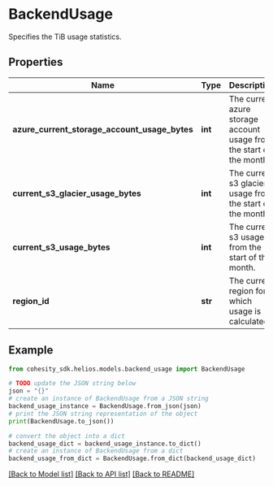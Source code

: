 # BackendUsage

Specifies the TiB usage statistics.

## Properties

Name | Type | Description | Notes
------------ | ------------- | ------------- | -------------
**azure_current_storage_account_usage_bytes** | **int** | The current azure storage account usage from the start of the month. | [optional] 
**current_s3_glacier_usage_bytes** | **int** | The current s3 glacier usage from the start of the month. | [optional] 
**current_s3_usage_bytes** | **int** | The current s3 usage from the start of the month. | [optional] 
**region_id** | **str** | The current region for which usage is calculated. | [optional] 

## Example

```python
from cohesity_sdk.helios.models.backend_usage import BackendUsage

# TODO update the JSON string below
json = "{}"
# create an instance of BackendUsage from a JSON string
backend_usage_instance = BackendUsage.from_json(json)
# print the JSON string representation of the object
print(BackendUsage.to_json())

# convert the object into a dict
backend_usage_dict = backend_usage_instance.to_dict()
# create an instance of BackendUsage from a dict
backend_usage_from_dict = BackendUsage.from_dict(backend_usage_dict)
```
[[Back to Model list]](../README.md#documentation-for-models) [[Back to API list]](../README.md#documentation-for-api-endpoints) [[Back to README]](../README.md)



